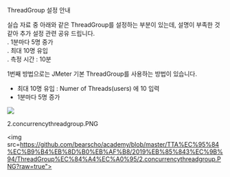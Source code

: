 ThreadGroup 설정 안내  

실습 자료 중 아래와 같은 ThreadGroup를 설정하는 부분이 있는데, 설명이 부족한 것 같아 추가 설정 관련 공유 드립니다.  
. 1분마다 5명 중가  
. 최대 10명 유입  
. 측정 시간 : 10분  

1번째 방법으로는 JMeter 기본 ThreadGroup를 사용하는 방법이 있습니다.  

- 최대 10명 유입 : Numer of Threads(users) 에 10 입력  
- 1분마다 5명 증가

<img src="https://github.com/bearscho/academy/blob/master/TTA%EC%95%84%EC%B9%B4%EB%8D%B0%EB%AF%B8/2019%EB%85%843%EC%9B%94/ThreadGroup%EC%84%A4%EC%A0%95/1.threadgroup.PNG?raw=true">

2.concurrencythreadgroup.PNG  

<img src=https://github.com/bearscho/academy/blob/master/TTA%EC%95%84%EC%B9%B4%EB%8D%B0%EB%AF%B8/2019%EB%85%843%EC%9B%94/ThreadGroup%EC%84%A4%EC%A0%95/2.concurrencythreadgroup.PNG?raw=true">
  
